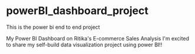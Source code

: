 # powerBI_dashboard_project
This is the power bi end to end project

My Power BI Dashboard on Ritika's E-commerce Sales Analysis
I'm excited to share my self-build data visualization project using power BI!!

